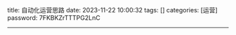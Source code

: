 title: 自动化运营思路 
date: 2023-11-22 10:00:32 
tags: []
categories: [运营]
password: 7FKBKZrTTTPG2LnC

---
 <!--more-->

 